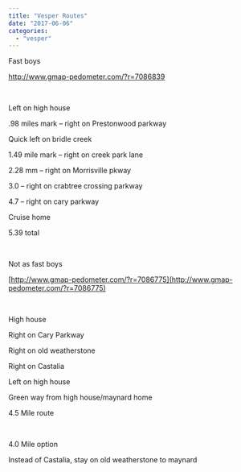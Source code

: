 ```yaml
---
title: "Vesper Routes"
date: "2017-06-06"
categories: 
  - "vesper"
---
```


Fast boys

http://www.gmap-pedometer.com/?r=7086839

 

Left on high house

.98 miles mark – right on Prestonwood parkway

Quick left on bridle creek

1.49 mile mark – right on creek park lane

2.28 mm – right on Morrisville pkway

3.0 – right on crabtree crossing parkway

4.7 – right on cary parkway

Cruise home

5.39 total

 

Not as fast boys

[http://www.gmap-pedometer.com/?r=7086775](http://www.gmap-pedometer.com/?r=7086775)

 

High house

Right on Cary Parkway

Right on old weatherstone

Right on Castalia

Left on high house

Green way from high house/maynard home

4.5 Mile route

 

4.0 Mile option

Instead of Castalia, stay on old weatherstone to maynard
